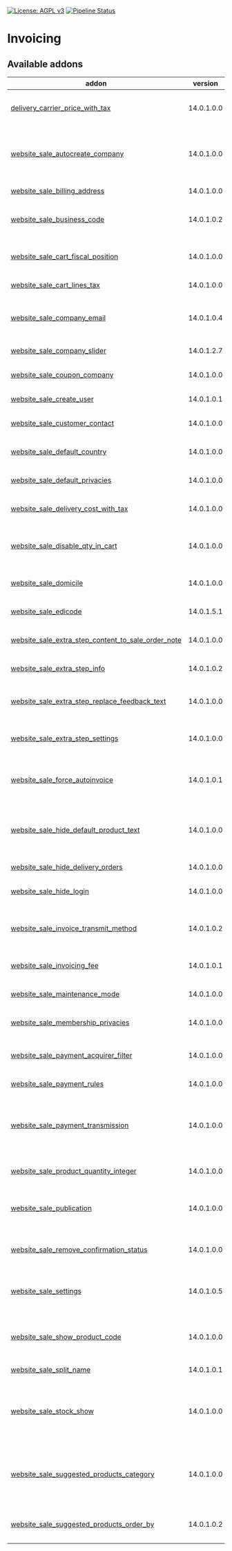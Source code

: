 [![License: AGPL v3](https://img.shields.io/badge/License-AGPL%20v3-blue.svg)](https://www.gnu.org/licenses/agpl-3.0)
[![Pipeline Status](https://gitlab.com/tawasta/odoo/e-commerce/badges/14.0-dev/pipeline.svg)](https://gitlab.com/tawasta/odoo/e-commerce/-/pipelines/)

Invoicing
=========

[//]: # (addons)

Available addons
----------------
addon | version | maintainers | summary
--- | --- | --- | ---
[delivery_carrier_price_with_tax](delivery_carrier_price_with_tax/) | 14.0.1.0.0 |  | Show also price with tax on the delivery carrier
[website_sale_autocreate_company](website_sale_autocreate_company/) | 14.0.1.0.0 |  | Create company for website customer, if company name is set
[website_sale_billing_address](website_sale_billing_address/) | 14.0.1.0.0 |  | Website sale billing address
[website_sale_business_code](website_sale_business_code/) | 14.0.1.0.2 |  | Adds Finnish Business code to website checkout form
[website_sale_cart_fiscal_position](website_sale_cart_fiscal_position/) | 14.0.1.0.0 |  | Show fiscal position when confirming a sale
[website_sale_cart_lines_tax](website_sale_cart_lines_tax/) | 14.0.1.0.0 |  | eCommerce tax in cart lines
[website_sale_company_email](website_sale_company_email/) | 14.0.1.0.4 |  | Add different emails for ecommerce user and company
[website_sale_company_slider](website_sale_company_slider/) | 14.0.1.2.7 |  | Slider to checkout
[website_sale_coupon_company](website_sale_coupon_company/) | 14.0.1.0.0 |  | Website sale coupon company
[website_sale_create_user](website_sale_create_user/) | 14.0.1.0.1 |  | Website sale create user
[website_sale_customer_contact](website_sale_customer_contact/) | 14.0.1.0.0 |  | Adds customer contact as SO contact
[website_sale_default_country](website_sale_default_country/) | 14.0.1.0.0 |  | Website Sale Default Country
[website_sale_default_privacies](website_sale_default_privacies/) | 14.0.1.0.0 |  | Website sale default privacy values
[website_sale_delivery_cost_with_tax](website_sale_delivery_cost_with_tax/) | 14.0.1.0.0 |  | Website sale delivery costs with tax
[website_sale_disable_qty_in_cart](website_sale_disable_qty_in_cart/) | 14.0.1.0.0 |  | Helper module to disable changing product quantity in cart
[website_sale_domicile](website_sale_domicile/) | 14.0.1.0.0 |  | Adds domicile to website checkout form
[website_sale_edicode](website_sale_edicode/) | 14.0.1.5.1 |  | Adds EDI code to website checkout form
[website_sale_extra_step_content_to_sale_order_note](website_sale_extra_step_content_to_sale_order_note/) | 14.0.1.0.0 |  | Extra Step Content to SO note
[website_sale_extra_step_info](website_sale_extra_step_info/) | 14.0.1.0.2 |  | Website Sale extra step info text
[website_sale_extra_step_replace_feedback_text](website_sale_extra_step_replace_feedback_text/) | 14.0.1.0.0 |  | Replace extra step feedback text to more information
[website_sale_extra_step_settings](website_sale_extra_step_settings/) | 14.0.1.0.0 |  | Allow hiding/showing items in extra step
[website_sale_force_autoinvoice](website_sale_force_autoinvoice/) | 14.0.1.0.1 |  | Forces autoinvoice on quotations created from website_sale
[website_sale_hide_default_product_text](website_sale_hide_default_product_text/) | 14.0.1.0.0 |  | Hides the default '30-day money-back quarantee...' text
[website_sale_hide_delivery_orders](website_sale_hide_delivery_orders/) | 14.0.1.0.0 |  | Hide Delivery Orders Snippet
[website_sale_hide_login](website_sale_hide_login/) | 14.0.1.0.0 |  | Website Sale Hide Login Button
[website_sale_invoice_transmit_method](website_sale_invoice_transmit_method/) | 14.0.1.0.2 |  | Adds account invoice transmit method to checkout
[website_sale_invoicing_fee](website_sale_invoicing_fee/) | 14.0.1.0.1 |  | Adds Invoicing fee to Sale Order
[website_sale_maintenance_mode](website_sale_maintenance_mode/) | 14.0.1.0.0 |  | Website Sale Maintenance mode
[website_sale_membership_privacies](website_sale_membership_privacies/) | 14.0.1.0.0 |  | Website sale membership privacy values
[website_sale_payment_acquirer_filter](website_sale_payment_acquirer_filter/) | 14.0.1.0.0 |  | Allows filtering payment acquirers by partner type
[website_sale_payment_rules](website_sale_payment_rules/) | 14.0.1.0.0 |  | Website sale payment rules
[website_sale_payment_transmission](website_sale_payment_transmission/) | 14.0.1.0.0 |  | Invoice Transmit Method and Payment Terms for Website SO print
[website_sale_product_quantity_integer](website_sale_product_quantity_integer/) | 14.0.1.0.0 |  | Show product quantity in cart as integer
[website_sale_publication](website_sale_publication/) | 14.0.1.0.0 |  | Adds publication product to website product views
[website_sale_remove_confirmation_status](website_sale_remove_confirmation_status/) | 14.0.1.0.0 |  | Website sale: remove confirmation status
[website_sale_settings](website_sale_settings/) | 14.0.1.0.5 |  | Website sale toggleable settings under customize menu
[website_sale_show_product_code](website_sale_show_product_code/) | 14.0.1.0.0 |  | Show the product's internal reference on product page
[website_sale_split_name](website_sale_split_name/) | 14.0.1.0.1 |  | Website sale split name
[website_sale_stock_show](website_sale_stock_show/) | 14.0.1.0.0 |  | Always show availability on website if 'Sell regardless of inventory' is selected for product
[website_sale_suggested_products_category](website_sale_suggested_products_category/) | 14.0.1.0.0 |  | Show suggested products in cart under Suggested Products Categories
[website_sale_suggested_products_order_by](website_sale_suggested_products_order_by/) | 14.0.1.0.2 |  | Order suggested products using _order

[//]: # (end addons)
